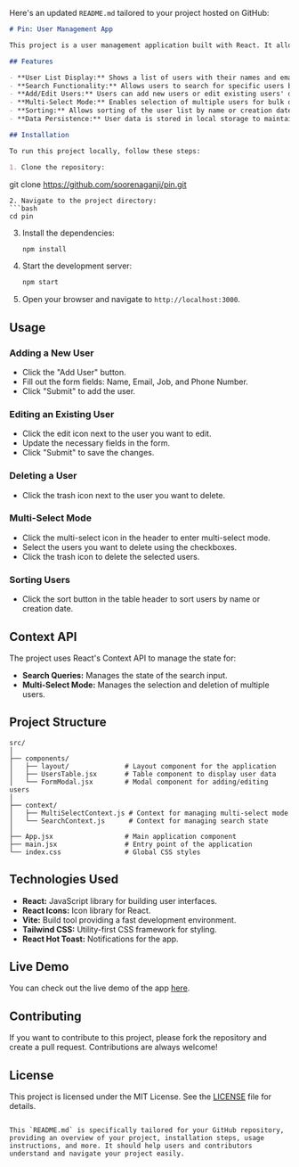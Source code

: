 Here's an updated `README.md` tailored to your project hosted on GitHub:

```markdown
# Pin: User Management App

This project is a user management application built with React. It allows users to manage and edit user data, featuring a multi-select option, sorting functionality, and a modal for adding or editing users. User data is persisted using the browser's local storage.

## Features

- **User List Display:** Shows a list of users with their names and emails.
- **Search Functionality:** Allows users to search for specific users by name or email.
- **Add/Edit Users:** Users can add new users or edit existing users' details.
- **Multi-Select Mode:** Enables selection of multiple users for bulk deletion.
- **Sorting:** Allows sorting of the user list by name or creation date.
- **Data Persistence:** User data is stored in local storage to maintain state across sessions.

## Installation

To run this project locally, follow these steps:

1. Clone the repository:
   ```
   git clone https://github.com/soorenaganji/pin.git
   ```
2. Navigate to the project directory:
   ```bash
   cd pin
   ```
3. Install the dependencies:
   ```bash
   npm install
   ```
4. Start the development server:
   ```bash
   npm start
   ```
5. Open your browser and navigate to `http://localhost:3000`.

## Usage

### Adding a New User
- Click the "Add User" button.
- Fill out the form fields: Name, Email, Job, and Phone Number.
- Click "Submit" to add the user.

### Editing an Existing User
- Click the edit icon next to the user you want to edit.
- Update the necessary fields in the form.
- Click "Submit" to save the changes.

### Deleting a User
- Click the trash icon next to the user you want to delete.

### Multi-Select Mode
- Click the multi-select icon in the header to enter multi-select mode.
- Select the users you want to delete using the checkboxes.
- Click the trash icon to delete the selected users.

### Sorting Users
- Click the sort button in the table header to sort users by name or creation date.

## Context API

The project uses React's Context API to manage the state for:
- **Search Queries:** Manages the state of the search input.
- **Multi-Select Mode:** Manages the selection and deletion of multiple users.

## Project Structure

```
src/
│
├── components/
│   ├── layout/              # Layout component for the application
│   ├── UsersTable.jsx       # Table component to display user data
│   └── FormModal.jsx        # Modal component for adding/editing users
│
├── context/
│   ├── MultiSelectContext.js # Context for managing multi-select mode
│   └── SearchContext.js      # Context for managing search state
│
├── App.jsx                  # Main application component
├── main.jsx                 # Entry point of the application
└── index.css                # Global CSS styles
```

## Technologies Used

- **React:** JavaScript library for building user interfaces.
- **React Icons:** Icon library for React.
- **Vite:** Build tool providing a fast development environment.
- **Tailwind CSS:** Utility-first CSS framework for styling.
- **React Hot Toast:** Notifications for the app.

## Live Demo

You can check out the live demo of the app [here](https://pin-urqq.vercel.app/).

## Contributing

If you want to contribute to this project, please fork the repository and create a pull request. Contributions are always welcome!

## License

This project is licensed under the MIT License. See the [LICENSE](LICENSE) file for details.

```

This `README.md` is specifically tailored for your GitHub repository, providing an overview of your project, installation steps, usage instructions, and more. It should help users and contributors understand and navigate your project easily.